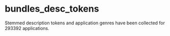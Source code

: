# bundles_desc_tokens
Stemmed description tokens and application genres have been collected for 293392 applications.
